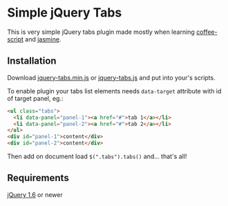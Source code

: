 # Simple jQuery Tabs

This is very simple jQuery tabs plugin made mostly when learning [coffee-script](http://jashkenas.github.com/coffee-script/)
and [jasmine](http://pivotal.github.com/jasmine/).

## Installation

Download [jquery-tabs.min.js](https://github.com/jandudulski/Simple-jQuery-Tabs/blob/master/public/javascripts/jquery-tabs.min.js)
or [jquery-tabs.js](https://github.com/jandudulski/Simple-jQuery-Tabs/blob/master/public/javascripts/jquery-tabs.js)
and put into your's scripts.

To enable plugin your tabs list elements needs `data-target` attribute with
id of target panel, eg.:

```html
<ul class="tabs">
  <li data-panel="panel-1"><a href="#">tab 1</a></li>
  <li data-panel="panel-2"><a href="#">tab 2</a></li>
</ul>
<div id="panel-1">content</div>
<div id="panel-2">content</div>
```

Then add on document load `$(".tabs").tabs()` and... that's all!

## Requirements

[jQuery 1.6](http://jquery.com/) or newer

